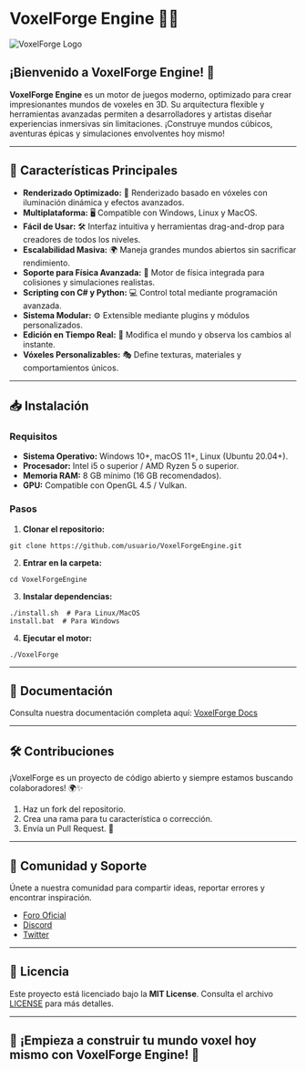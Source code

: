 # VoxelForge Engine 🚀🧊

![VoxelForge Logo](https://example.com/logo.png) <!-- Reemplaza con el enlace de tu logo -->

## ¡Bienvenido a VoxelForge Engine! 🌟
**VoxelForge Engine** es un motor de juegos moderno, optimizado para crear impresionantes mundos de voxeles en 3D. Su arquitectura flexible y herramientas avanzadas permiten a desarrolladores y artistas diseñar experiencias inmersivas sin limitaciones. ¡Construye mundos cúbicos, aventuras épicas y simulaciones envolventes hoy mismo!

---

## 🌈 Características Principales
- **Renderizado Optimizado:** 🎨 Renderizado basado en vóxeles con iluminación dinámica y efectos avanzados.
- **Multiplataforma:** 🖥️ Compatible con Windows, Linux y MacOS.
- **Fácil de Usar:** 🛠️ Interfaz intuitiva y herramientas drag-and-drop para creadores de todos los niveles.
- **Escalabilidad Masiva:** 🌍 Maneja grandes mundos abiertos sin sacrificar rendimiento.
- **Soporte para Física Avanzada:** 🧲 Motor de física integrada para colisiones y simulaciones realistas.
- **Scripting con C# y Python:** 💻 Control total mediante programación avanzada.
- **Sistema Modular:** ⚙️ Extensible mediante plugins y módulos personalizados.
- **Edición en Tiempo Real:** 🔧 Modifica el mundo y observa los cambios al instante.
- **Vóxeles Personalizables:** 🎭 Define texturas, materiales y comportamientos únicos.

---

## 📥 Instalación
### Requisitos
- **Sistema Operativo:** Windows 10+, macOS 11+, Linux (Ubuntu 20.04+).
- **Procesador:** Intel i5 o superior / AMD Ryzen 5 o superior.
- **Memoria RAM:** 8 GB mínimo (16 GB recomendados).
- **GPU:** Compatible con OpenGL 4.5 / Vulkan.

### Pasos
1. **Clonar el repositorio:**
```
git clone https://github.com/usuario/VoxelForgeEngine.git
```
2. **Entrar en la carpeta:**
```
cd VoxelForgeEngine
```
3. **Instalar dependencias:**
```
./install.sh  # Para Linux/MacOS
install.bat  # Para Windows
```
4. **Ejecutar el motor:**
```
./VoxelForge
```

---

## 📖 Documentación
Consulta nuestra documentación completa aquí: [VoxelForge Docs](https://example.com/docs)

---

## 🛠️ Contribuciones
¡VoxelForge es un proyecto de código abierto y siempre estamos buscando colaboradores! 🌍✨

1. Haz un fork del repositorio.
2. Crea una rama para tu característica o corrección.
3. Envía un Pull Request. 🚀

---

## 💬 Comunidad y Soporte
Únete a nuestra comunidad para compartir ideas, reportar errores y encontrar inspiración.
- [Foro Oficial](https://example.com/forum)
- [Discord](https://discord.gg/voxelforge)
- [Twitter](https://twitter.com/voxelforge)

---

## 📜 Licencia
Este proyecto está licenciado bajo la **MIT License**. Consulta el archivo [LICENSE](LICENSE) para más detalles.

---

## 🌟 ¡Empieza a construir tu mundo voxel hoy mismo con VoxelForge Engine! 🌟